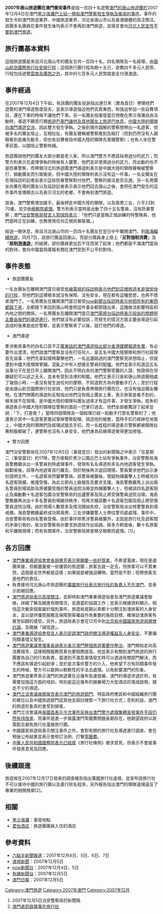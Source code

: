 **2007年唐山旅遊團在澳門衝突事件**是指一百四十名遊覽[澳門的](../Page/澳門.md "wikilink")[唐山旅遊團於](../Page/唐山.md "wikilink")2007年12月4日在澳門[黑沙海灘巴士站一帶和澳門警察發生爭執及衝突的事件](../Page/黑沙海灘.md "wikilink")。事件的發生令到澳門旅遊業界、中國旅遊業界、河北省唐山市以及香港媒體的高注關注。該團多名團員在事件發生後均表示不會再到澳門旅遊，並揚言會向[河北人民宣传不要到澳門旅遊](../Page/河北.md "wikilink")。

## 旅行團基本資料

這個旅遊團是來自河北唐山市的團友合共一百四十名，四名領隊及一名經理，由[唐山航空國際旅行社安排行程](../Page/唐山航空國際旅行社.md "wikilink")；這個旅行團行程為期十五日，收費四千多元人民幣，行程包括遊覽[雲南及](../Page/雲南.md "wikilink")[廣西之外](../Page/廣西.md "wikilink")，其中的七百多元人民幣就是支付港澳遊。

## 事件經過

在2007年12月4日下午起，有該團的團友投訴指出連日來（實為首日）帶領他們遊覽的澳門導遊態度惡劣，並表示導遊強迫他們去買東西，和強迫參加一些自費項目，還在下車的時候不讓他們下車。另一名團友指事發當日傍晚在黑沙海灘自由活動時，導遊不願意打開[旅遊巴車門讓他及其他團友上旅遊巴休息](../Page/旅遊巴.md "wikilink")，[中國大陸的領隊向澳門導遊交涉](../Page/中國大陸.md "wikilink")，因此雙方發生爭執。之後到場作調解的警察想帶出一名遊客，但被多名的團友阻止，互相拉扯，有團友聲稱被警察推到及毆打（但到仍然沒有人親眼看到是誰先動手，但也有目擊者指中國大陸的領隊先掌摑警察）；也有人坐在警車前面，以圖阻止警察拘捕。

旅遊團說他們的團友大部分都是老人家，所以澳門警方不應該採用過分的武力；而警方則表示在處理爭執的時候有人襲警，他們並非使用過分的武力，而出動的也不是防暴警察，而帶領河北的旅遊團澳門導遊則表示是中國大陸的領隊聲稱被警察打，搧動團友而引致衝突，但中國大陸的領隊則表示沒有這一件事。一名女團友在在場採訪的記者前表示這些防暴警察對付他們，警察的做法是否合適。另一名男團友向著在場的團友以及採訪記者表示表示他們回去唐山之後，會把在澳門發生的這件事件宣傳開去以及表示河北的老鄉，不會再到澳門旅遊。

其後，澳門警察增加援手，最後押走中國大陸的領隊，以及兩男三女，介乎23到70歲，並交由[檢察院處理](../Page/檢察院.md "wikilink")。警方則表示當時是出動了四十五名警員，沒有防暴警察；澳門[治安警察局發言人郭瑞玲表示](../Page/治安警察局.md "wikilink")：「他們只是當晚正值訓練的特警隊員，他們當時正在訓練，也無使用任何正規防暴裝備。」

經過一晚休息，來自河北唐山市的一百四十名團友在翌日中午離開澳門，到[珠海繼續旅遊](../Page/珠海.md "wikilink")。同月7日，該旅行團返回唐山，而部分團員身上掛上「**反對強制消費**」及「**抵制[港澳遊](../Page/港澳遊.md "wikilink")**」的紙牌，部份團員更加忍不住而哭了起來；他們都是不滿澳門當局的對待，會向中國當局匯報有關在澳門受到不公平的對待。

## 事件表態

  - 旅遊團團友

一名女團友在離開澳門當日接受[有線電視的採訪時表示他們到這裡旅遊本是很愉快的行程](../Page/有線電視.md "wikilink")，但他們到這裡根本就沒有保障、沒有安全，現在都有這種思想，也再不想來澳門了。一名男團友在離開澳門當日接受[now新聞台採訪時表示他把所有的東西都錄下來](../Page/now新聞台.md "wikilink")，全都錄下來回到唐山時會把這件事全都節錄出來，這種做法影響特區和內地之間的關係。一名男團友在離開澳門當日[澳門電視台採訪時表示投訴的問題呀主要由我們的導遊進行](../Page/澳門電視台.md "wikilink")，他們就沒有必要投訴；而發生的情況方面主要由導遊引起造成的後果是由於警察，並表示警察來了以後，就打他們的導遊。

  - 澳門導遊

牽涉衝突事件的四名口音不正[廣東話的澳門導遊指出部分](../Page/廣東話.md "wikilink")[香港媒體報道失實](../Page/香港.md "wikilink")，有必要作出澄清，他們說澳門警察並沒有打任何人，是五名中國大陸領隊和旅行社經理首先滋事；他們先拿起摺椅襲擊他們，一名巡邏路過的澳門警察見狀想阻止，但就遭到中國大陸領隊掌摑。混亂之中有人想搶去警員的配[槍](../Page/槍.md "wikilink")。他們並表示知道這五名滋事分子在翌日早上離開澳門，因此不明白為何澳門警察受襲的人證、物證俱在但嫌疑犯可以逃之夭夭，並未有受到法律的制裁。他們又表示只是和唐山旅遊團相處了幾個小時，一直沒有發生過任何的摩擦，不知道對方為何要動手打人；至於行程是由唐山航空國際旅行社安排，他們只是負責帶領旅行團而已，也沒有強迫團友購物。在澳門帶團的導遊則反駁指出他們沒有阻止團友上車，表示旅客是看不到的，根本就不在現場，是中國大陸的領隊叫團友過來才有這件事，才發生爭執。姓朱的導遊表示中國大陸的領隊從警察的面前一巴掌打過去，他們全部都驚訝了起來並說：「下，打差佬？」當時四個領隊及一個經理已經一起動手打那名警察的了；他還表示其中一名遊客更嘗試掌掉警察配槍、挑逗他的槍套，當時手扣已經掉在地面上，中國大陸的領隊們及經理試搶去手扣。而一名姓程的導遊表示警察都被領隊扯著制服都破了，連警察也沒有人身安全，他們身為前線導遊覺得更加徬徨。

  - 警方回應

澳門治安警察局在2007年12月5日（事發翌日）發出的新聞稿之中表示「在星期二（事發當日）約17時，警方接報於黑沙公園近巴士站有爭執事件，治安警察局海島警務廳派出一多警員到時處理事件，發現有名名導遊和多名內地遊客發生爭執。經勸喻後，該等內地遊客自行離去，但於稍後再次返回現場，警員要求他們出示身份證明文件，一名遊客突然襲擊警員，該警員被襲後，懷疑拘捕襲擊人士時被另四名遊客阻攔，推撞受傷，為此立即向上級報告及要求支援。海島警務廳馬上派出兩名警員到場協助及將被襲受傷的警員送院治療並拘捕襲擊人士，但被該四名遊客阻止及煽動數十名遊客包圍治安警察局的巡邏警車及阻止將受傷警員送院治理。海島警務廳再派出十多名警員到場維持秩序，但再次被該數十名遊客包圍及阻止將受傷警員送院治理。由於現場人數眾多及情況開始失控，治安警察局派出特警警員到場戒備，海島警務廳最終成功將兩男、三女涉嫌襲警人士帶往警司處處理。事件中，治安警察局有四名警員受傷。由於事件除牽涉警員被襲外，主因是旅行社及遊客間的矛盾引致的，故治安警察局亦要求旅遊局作出協調，經多方斡旋後，數十名旅客和平離開現場；而有有關案件，治安警察局將會移交檢察院處理。\[1\]」

## 各方回應

  - [澳門專業導遊協會會長胡惠芳表示寧願要一些好質素](../Page/澳門專業導遊協會.md "wikilink")，不希望濫接，現在是選團來接，但都盡量接一些優質的旅遊團；旅客去就一定去，但旅客可以不買東西，這個是全世界都是這樣；如果說是被強迫購物，當然是不對；但帶旅客去是他們的責任。
  - 負責接待河北唐山市旅遊團的[萬國旅行社表示旅行社的負責人不在澳門](../Page/萬國旅行社.md "wikilink")，並表示拒絕回應。
  - [澳門旅遊局表示高度關注](../Page/澳門旅遊局.md "wikilink")，並即時和澳門專業導遊協會及澳門旅遊業議會聯絡，詳細了解及跟進有關情況，並適當的協調工作；並表示根據資料顯示，相信這次衝突個案屬於個別事件，旅遊局長期以來都十分關注到澳旅客的人身安全，並以提供優質服務及保障旅客權益作為重要的施政目標，確保訪澳旅客有賓至如歸的感受。另外，旅遊局表示會在12月中到[北京和中國國家旅遊局開會討論](../Page/北京.md "wikilink")，及開展「誠信遊」。
  - [澳門專業導遊協會發言人表示促請澳門政府關注導遊權益及人身安全](../Page/澳門專業導遊協會.md "wikilink")，不要讓同類事情又發生。
  - [澳門旅遊業議會理事長胡景光表示澳門整個旅遊業要作整治](../Page/澳門旅遊業議會.md "wikilink")，澳門開始走向高消費城市，這樣相關服務質素也要相應提高。他並表示有關到澳門旅遊的旅行團要為自己的行為負責，當遇到不滿意事情發生時可以透過有關部門解決，而不應該和導遊引起紛爭；至於是次事件警方的介入，他希望下次有同類事件發生的時候，警方可以能夠以較軟性的手法去處理。以免影響澳門的形象。
  - 澳門旅遊業界表示澳門的旅遊業在近幾年急速發展，澳門的導遊求過於供，有需要加強這方面的培訓，特別是這近幾年的娛樂場力大型酒店的落成啟用，搶走不少的導遊。
  - [澳門立法會](../Page/澳門立法會.md "wikilink")[議員](../Page/議員.md "wikilink")[關翠杏表示澳門的旅遊部門](../Page/關翠杏.md "wikilink")、特區政府應該和中國組織旅行團的單位以及中國旅遊部門認真地去探討規管一下旅行社方式；否則的話，澳門的旅遊形象真的會受到損害。
  - 澳門立法會議員[吳國昌表示今次事件反映出澳門警方處理集體突發事件手段仍然有待改進](../Page/吳國昌.md "wikilink")，而事件是進一步揭露澳門零團費問題長期存在，他期望政府以政策配合避免旅行社濫接旅行團。
  - 中國國家旅遊局表示關注事件之外，會對有關的旅行社及導遊進行調查，會在稍後公布結果並表示會修訂法例、打擊[零團費](../Page/零團費.md "wikilink")。
  - [中華人民共和國國務院表示已經就](../Page/中華人民共和國國務院.md "wikilink")《旅行社條例》徵求意見，但表示不會就事件發表意見及回應。

## 後續跟進

旅遊局在2007年12月17日發表的調查報告指出萬國旅行社違規，並宣布該旅行社不可以接待中國的旅行團以及進行除名程序。另外報告指出澳門的領隊違規違反了專業的相關規章\[2\]。

## 相關

  - [黑沙海灘](../Page/黑沙海灘.md "wikilink")：事發地點
  - [君怡酒店](../Page/君怡酒店_\(澳門\).md "wikilink")：旅遊團團員入住的酒店

## 參考資料

<references />

  - [六點半新聞報道](../Page/六點半新聞報道.md "wikilink")：2007年12月4日、5日、6日、7日
  - [澳視新聞](../Page/澳視新聞.md "wikilink")：2007年12月5日
  - [now新聞台](../Page/now新聞台.md "wikilink")：2007年12月4日、5日
  - [有線新聞台](../Page/有線新聞台.md "wikilink")：2007年12月5日
  - [澳門日報](../Page/澳門日報.md "wikilink")：2007年12月5日

[Category:澳門旅遊](https://zh.wikipedia.org/wiki/Category:澳門旅遊 "wikilink")
[Category:2007年澳門](https://zh.wikipedia.org/wiki/Category:2007年澳門 "wikilink")
[Category:2007年12月](https://zh.wikipedia.org/wiki/Category:2007年12月 "wikilink")

1.  2007年12月5日治安警察局的新聞稿
2.  [澳門處罰路環事件旅行社](http://hk.news.yahoo.com/071217/12/2lhfo.html)